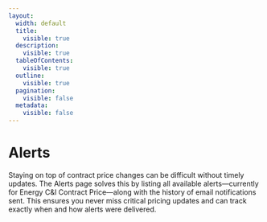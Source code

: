 ```yaml
---
layout:
  width: default
  title:
    visible: true
  description:
    visible: true
  tableOfContents:
    visible: true
  outline:
    visible: true
  pagination:
    visible: false
  metadata:
    visible: false
---
```


# Alerts

Staying on top of contract price changes can be difficult without timely updates. The Alerts page solves this by listing all available alerts—currently for Energy C\&I Contract Price—along with the history of email notifications sent. This ensures you never miss critical pricing updates and can track exactly when and how alerts were delivered.
